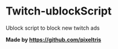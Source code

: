 # Twitch-ublockScript
 Ublock script to block new twitch ads
 
 <b>Made by https://github.com/pixeltris</b>
